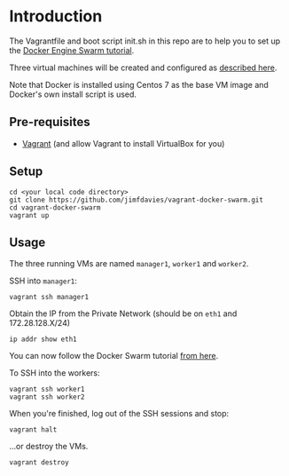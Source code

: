 Introduction
============

The Vagrantfile and boot script init.sh in this repo are to help you to set up
the [Docker Engine Swarm tutorial](https://docs.docker.com/engine/swarm/swarm-tutorial/).
   
Three virtual machines will be created and configured
as [described here](https://docs.docker.com/engine/swarm/swarm-tutorial/#/set-up).

Note that Docker is installed using Centos 7 as the base VM image and Docker's own
install script is used.

Pre-requisites
--------------
* [Vagrant](https://www.vagrantup.com/docs/installation/) (and allow Vagrant to install VirtualBox for you)

Setup
-----

    cd <your local code directory>
    git clone https://github.com/jimfdavies/vagrant-docker-swarm.git
    cd vagrant-docker-swarm
    vagrant up

Usage
-----
The three running VMs are named ```manager1```, ```worker1``` and ```worker2```.

SSH into ```manager1```:

    vagrant ssh manager1

Obtain the IP from the Private Network (should be on ```eth1``` and 172.28.128.X/24)

    ip addr show eth1

You can now follow the Docker Swarm tutorial [from here](https://docs.docker.com/engine/swarm/swarm-tutorial/create-swarm/).

To SSH into the workers:

    vagrant ssh worker1
    vagrant ssh worker2

When you're finished, log out of the SSH sessions and stop:

    vagrant halt

...or destroy the VMs.

    vagrant destroy
